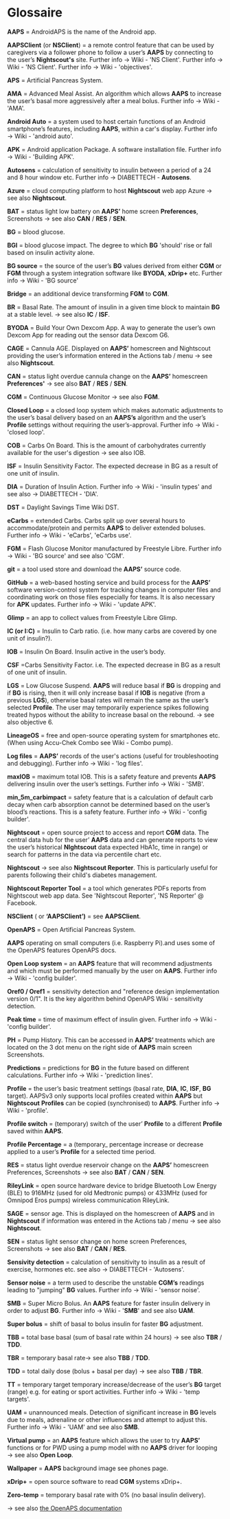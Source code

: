 # Glossaire

 **AAPS** = AndroidAPS is the name of the Android app.

**AAPSClient** (or **NSClient**) = a remote control feature that can be used by caregivers via a follower phone to follow a user’s **AAPS** by connecting to the user’s **Nightscout's** site. Further info → Wiki - 'NS Client'. Further info → Wiki - 'NS Client'. Further info → Wiki - 'objectives'.

**APS** = Artificial Pancreas System.

**AMA** = Advanced Meal Assist. An algorithm which allows **AAPS** to increase the user’s basal more aggressively after a meal bolus. Further info → Wiki - 'AMA'.

**Android Auto** = a system used to host certain functions of an Android smartphone’s features, including **AAPS**, within a car's display. Further info → Wiki - 'android auto'.

**APK** = Android application Package. A software installation file.  Further info → Wiki - 'Building APK'.

**Autosens** = calculation of sensitivity to insulin between a period of a 24 and 8 hour window etc. Further info → DIABETTECH - **Autosens**.

**Azure** = cloud computing platform to host **Nightscout** web app Azure → see also **Nightscout**.

**BAT** = status light low battery on **AAPS’** home screen **Preferences**, Screenshots → see also **CAN** / **RES** / **SEN**.

**BG** = blood glucose.

**BGI** = blood glucose impact. The degree to which **BG** 'should' rise or fall based on insulin activity alone.

**BG source** = the source of the user’s **BG** values derived from either **CGM** or **FGM** through a system integration software like **BYODA**, **xDrip+** etc. Further info → Wiki - 'BG source'

**Bridge** = an additional device transforming **FGM** to **CGM**.

**BR** = Basal Rate. The amount of insulin in a given time block to maintain **BG** at a stable level. → see also **IC** / **ISF**.

**BYODA** = Build Your Own Dexcom App. A way to generate the user’s own Dexcom App for reading out the sensor data Dexcom G6.

**CAGE** = Cannula AGE. Displayed on **AAPS’** homescreen and Nightscout providing the user’s information entered in the Actions tab / menu → see also **Nightscout**.

**CAN** = status light overdue cannula change on the **AAPS’** homescreen **Preferences'** → see also **BAT** / **RES** / **SEN**.

**CGM** = Continuous Glucose Monitor → see also **FGM**.

**Closed Loop** = a closed loop system which makes automatic adjustments to the user’s basal delivery based on an **AAPS’s** algorithm and the user’s **Profile** settings without requiring the user’s-approval. Further info → Wiki - 'closed loop'.

**COB** = Carbs On Board. This is the amount of carbohydrates currently available for the user's digestion → see also IOB.

**ISF** = Insulin Sensitivity Factor. The expected decrease in BG as a result of one unit of insulin.

**DIA** = Duration of Insulin Action.  Further info → Wiki - 'insulin types' and see also → DIABETTECH - 'DIA'.

**DST** = Daylight Savings Time Wiki DST.

**eCarbs** = extended Carbs. Carbs split up over several hours to accommodate/protein and permits **AAPS** to deliver extended boluses.  Further info → Wiki - 'eCarbs', 'eCarbs use'.

**FGM** = Flash Glucose Monitor manufactured by Freestyle Libre. Further info → Wiki - 'BG source' and see also 'CGM'.

**git** = a tool used store and download the **AAPS’** source code.

**GitHub** = a web-based hosting service and build process for the **AAPS’** software version-control system for tracking changes in computer files and coordinating work on those files especially for teams. It is also necessary for **APK** updates.  Further info → Wiki - 'update APK'.

**Glimp** = an app to collect values from Freestyle Libre Glimp.

**IC (or I:C)** = Insulin to Carb ratio. (i.e. how many carbs are covered by one unit of insulin?).

**IOB** = Insulin On Board. Insulin active in the user’s body.

**CSF** =Carbs Sensitivity Factor. i.e. The expected decrease in BG as a result of one unit of insulin.

**LGS** = Low Glucose Suspend. **AAPS** will reduce basal if **BG** is dropping and if **BG** is rising, then it will only increase basal if **IOB** is negative (from a previous **LGS**), otherwise basal rates will remain the same as the user’s selected **Profile**. The user may temporarily experience spikes following treated hypos without the ability to increase basal on the rebound. → see also objective 6.

**LineageOS** = free and open-source operating system for smartphones etc. (When using Accu-Chek Combo see Wiki - Combo pump).

**Log files** = **AAPS’** records of the user's actions (useful for troubleshooting and debugging). Further info → Wiki - 'log files'.

**maxIOB** = maximum total IOB. This is a safety feature and prevents **AAPS** delivering insulin over the user’s settings.  Further info → Wiki - 'SMB'.

**min_5m_carbimpact** = safety feature that is a calculation of default carb decay when carb absorption cannot be determined based on the user’s blood’s reactions. This is a safety feature.  Further info → Wiki - 'config builder'.

**Nightscout** = open source project to access and report **CGM** data. The central data hub for the user’ **AAPS** data and can generate reports to view the user’s historical **NIghtscout** data expected HbA1c, time in range) or search for patterns in the data via percentile chart etc.

**Nightscout** → see also **Nightscout Reporter**. This is particularly useful for parents following their child's diabetes management.

**Nightscout Reporter Tool** = a tool which generates PDFs reports from Nightscout web app data. See 'Nightscout Reporter', 'NS Reporter' @ Facebook.

**NSClient** ( or **‘AAPSClient’)** = see **AAPSClient**.

**OpenAPS** = Open Artificial Pancreas System.

**AAPS** operating on small computers (i.e. Raspberry Pi).and uses some of the OpenAPS features OpenAPS docs.

**Open Loop system** = an **AAPS** feature that will recommend adjustments and which must be performed manually by the user on **AAPS**.  Further info → Wiki - 'config builder'.

**Oref0 / Oref1** = sensitivity detection and "reference design implementation version 0/1". It is the key algorithm behind OpenAPS Wiki - sensitivity detection.

**Peak time** = time of maximum effect of insulin given. Further info → Wiki - 'config builder'.

**PH** = Pump History. This can be accessed in **AAPS’** treatments which are located on the 3 dot menu on the right side of **AAPS** main screen Screenshots.

**Predictions** = predictions for **BG** in the future based on different calculations. Further info → Wiki - 'prediction lines'.

**Profile** = the user’s basic treatment settings (basal rate, **DIA**, **IC**, **ISF**, **BG** target). AAPSv3 only supports local profiles created within **AAPS** but **Nightscout** **Profiles** can be copied (synchronised) to **AAPS**. Further info → Wiki - 'profile'.

**Profile switch** = (temporary) switch of the user’ **Profile** to a different **Profile** saved within **AAPS**.

**Profile Percentage** = a (temporary_ percentage increase or decrease applied to a user’s **Profile** for a selected time period.

**RES** = status light overdue reservoir change on the **AAPS’** homescreen Preferences, Screenshots → see also **BAT** / **CAN** / **SEN**.

**RileyLink** = open source hardware device to bridge Bluetooth Low Energy (BLE) to 916MHz (used for old Medtronic pumps) or 433MHz (used for Omnipod Eros pumps) wireless communication RileyLink.

**SAGE** = sensor age. This is displayed on the homescreen of **AAPS** and in **Nightscout** if information was entered in the Actions tab / menu → see also **Nightscout**.

**SEN** = status light sensor change on home screen Preferences, Screenshots → see also **BAT** / **CAN** / **RES**.

**Sensivity detection** = calculation of sensitivity to insulin as a result of exercise, hormones etc. see also → DIABETTECH - 'Autosens'.

**Sensor noise** = a term used to describe the unstable **CGM’s** readings leading to "jumping" **BG** values.  Further info → Wiki - 'sensor noise'.

**SMB** = Super Micro Bolus. An **AAPS** feature for faster insulin delivery in order to adjust **BG**.  Further info → Wiki - '**SMB**' and see also **UAM**.

**Super bolus** = shift of basal to bolus insulin for faster **BG** adjustment.

**TBB** = total base basal (sum of basal rate within 24 hours) → see also **TBR** / **TDD**.

**TBR** = temporary basal rate→ see also **TBB** / **TDD**.

**TDD** = total daily dose (bolus + basal per day) → see also **TBB** / **TBR**.

**TT** = temporary target temporary increase/decrease of the user’s **BG** target (range) e.g. for eating or sport activities.  Further info → Wiki - 'temp targets'.

**UAM** = unannounced meals. Detection of significant increase in **BG** levels due to meals, adrenaline or other influences and attempt to adjust this.  Further info → Wiki - 'UAM' and see also **SMB**.

**Virtual pump** = an **AAPS** feature which allows the user to try **AAPS’** functions or for PWD using a pump model with no **AAPS** driver for looping → see also **Open Loop**.

**Wallpaper** = **AAPS** background image see phones page.

**xDrip+** = open source software to read **CGM** systems xDrip+.

**Zero-temp** = temporary basal rate with 0% (no basal insulin delivery).

→ see also [the OpenAPS documentation](https://openaps.readthedocs.io/en/latest/docs/Resources/glossary.html)
